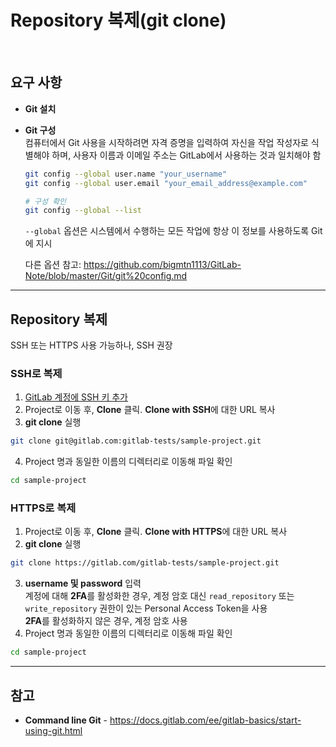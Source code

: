 # Repository 복제(git clone)

<br>

## 요구 사항
- **Git 설치**
- **Git 구성**  
  컴퓨터에서 Git 사용을 시작하려면 자격 증명을 입력하여 자신을 작업 작성자로 식별해야 하며, 사용자 이름과 이메일 주소는 GitLab에서 사용하는 것과 일치해야 함
  ```bash
  git config --global user.name "your_username"
  git config --global user.email "your_email_address@example.com"
  
  # 구성 확인
  git config --global --list
  ```
  
  `--global` 옵션은 시스템에서 수행하는 모든 작업에 항상 이 정보를 사용하도록 Git에 지시
  
  다른 옵션 참고: https://github.com/bigmtn1113/GitLab-Note/blob/master/Git/git%20config.md

<hr>

## Repository 복제
SSH 또는 HTTPS 사용 가능하나, SSH 권장

### SSH로 복제
1. [GitLab 계정에 SSH 키 추가](https://github.com/bigmtn1113/GitLab-Note/blob/master/GitLab/GitLab%20%EC%82%AC%EC%9A%A9/SSH%20%ED%82%A4%EB%A5%BC%20%EC%82%AC%EC%9A%A9%ED%95%98%EC%97%AC%20GitLab%EA%B3%BC%20%ED%86%B5%EC%8B%A0.md)
2. Project로 이동 후, **Clone** 클릭. **Clone with SSH**에 대한 URL 복사
3. **git clone** 실행  
  ```bash
  git clone git@gitlab.com:gitlab-tests/sample-project.git
  ```
4. Project 명과 동일한 이름의 디렉터리로 이동해 파일 확인  
  ```bash
  cd sample-project
  ```

### HTTPS로 복제
1. Project로 이동 후, **Clone** 클릭. **Clone with HTTPS**에 대한 URL 복사
2. **git clone** 실행  
  ```bash
  git clone https://gitlab.com/gitlab-tests/sample-project.git
  ```
3. **username 및 password** 입력  
  계정에 대해 **2FA**를 활성화한 경우, 계정 암호 대신 `read_repository` 또는 `write_repository` 권한이 있는 Personal Access Token을 사용  
  **2FA**를 활성화하지 않은 경우, 계정 암호 사용
4. Project 명과 동일한 이름의 디렉터리로 이동해 파일 확인  
  ```bash
  cd sample-project
  ```

<hr>

## 참고
- **Command line Git** - https://docs.gitlab.com/ee/gitlab-basics/start-using-git.html
